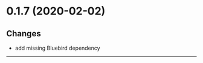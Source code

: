 <a name="0.1.7"></a>
# 0.1.7 (2020-02-02)

## Changes
- add missing Bluebird dependency

--------------------------------------------------
